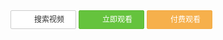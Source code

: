 <style>
	#mohe-demo .mh-btn{
		display: inline-block;
		*display:inline;
		*zoom:1;
		height: 28px;
		padding: 0px 18px;
		/* 兼容png24IE6下的兼容写法 */
		_height:22px;
		_padding-top:6px;
		
		font: 12px/16px "SimSun";
		text-decoration: none;

		border-radius: 2px;
	}
	#mohe-demo .mh-btn span{
		display: inline-block;
		*display: inline;
		*zoom:1;
		vertical-align: middle;
		cursor: pointer;
	}
	#mohe-demo .mh-btn-grey{
		color: #333;
		border: 1px solid #ccc;
		background: #fff;
	}
	#mohe-demo .mh-btn-grey:hover{
		border-color: #adadad;
		background: #eee;
	}
	#mohe-demo .mh-btn-grey:active{
		border-color: #adadad;
		background: #eee;
		-webkit-box-shadow: 0 1px 3px rgba(0,0,0,0.1) inset;
		-moz-box-shadow: 0 1px 3px rgba(0,0,0,0.1) inset;
		box-shadow: 0 1px 3px rgba(0,0,0,0.1) inset;
	}
	#mohe-demo .mh-btn-green{
		color: #fff;
		border: 1px solid #5bba32;
		background: #65c33d;
	}
	#mohe-demo .mh-btn-green:hover{
		border-color: #329209;
		background: #3eaf0e;
	}
	#mohe-demo .mh-btn-green:active{
		border-color: #329209;
		background: #3eaf0e;
		-webkit-box-shadow: 0 1px 3px rgba(0,0,0,0.1) inset;
		-moz-box-shadow: 0 1px 3px rgba(0,0,0,0.1) inset;
		box-shadow: 0 1px 3px rgba(0,0,0,0.1) inset;
	}
	#mohe-demo .mh-btn-orange{
		color: #fff;
		border: 1px solid #f3ab44;
		background: #f6b04c;
	}
	#mohe-demo .mh-btn-orange:hover{
		border-color: #e38800;
		background: #f19e27;
	}
	#mohe-demo .mh-btn-orange:active{
		border-color: #e38800;
		background: #f19e27;
		-webkit-box-shadow: 0 1px 3px rgba(0,0,0,0.1) inset;
		-moz-box-shadow: 0 1px 3px rgba(0,0,0,0.1) inset;
		box-shadow: 0 1px 3px rgba(0,0,0,0.1) inset;
	}
	#mohe-demo .mh-btn .mh-ico-s-16{
		display: inline-block;
		width: 16px;
		height: 100%;
		margin-right: 3px;
		background: url(http://p3.qhimg.com/t0195a05486249cd8f0.png) no-repeat center;
		/*以下为IE6设置PNG透明代码*/
		_background:none;
		_filter:progid:DXImageTransform.Microsoft.AlphaImageLoader(src="http://p3.qhimg.com/t0195a05486249cd8f0.png");
		cursor: pointer;
		vertical-align: middle;
	}
	#mohe-demo .mh-btn .mh-ico-play-16{
		display: inline-block;
		width: 16px;
		height: 100%;
		margin-right: 3px;
		background: url(http://p2.qhimg.com/t0140cf911c961cbbaa.png) no-repeat center;
		/*以下为IE6设置PNG透明代码*/
		_background:none;
		_filter:progid:DXImageTransform.Microsoft.AlphaImageLoader(src="http://p2.qhimg.com/t0140cf911c961cbbaa.png");
		cursor: pointer;
		vertical-align: middle;
	}
	
</style>
<div id="mohe-demo" class="g-mohe">
	<a href="#" target="_blank" class="mh-btn mh-btn-grey"><i class="mh-ico-s-16"></i><span>搜索视频</span></a>
	<a href="#" target="_blank" class="mh-btn mh-btn-green"><i class="mh-ico-play-16"></i><span>立即观看</span></a>
	<a href="#" target="_blank" class="mh-btn mh-btn-orange"><i class="mh-ico-play-16"></i><span>付费观看</span></a>
</div>